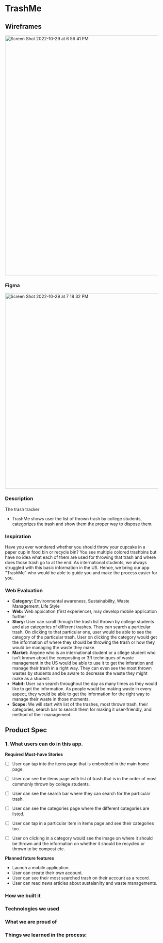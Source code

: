 # TrashMe

## Wireframes
<img width="790" alt="Screen Shot 2022-10-29 at 6 56 41 PM" src="https://user-images.githubusercontent.com/97801601/198855899-3b9a2cec-fb02-49dd-8975-becfcaba5492.png">


### Figma
<img width="643" alt="Screen Shot 2022-10-29 at 7 18 32 PM" src="https://user-images.githubusercontent.com/97801601/198855959-cdf99610-52a2-44ac-9bef-ace6f9c46dbf.png">


### Description
The trash tracker 
- TrashMe shows user the list of thrown trash by college students, categorizes the trash and show them the proper way to dispose them.

### Inspiration
Have you ever wondered whether you should throw your cupcake in a paper cup in food bin or recycle bin? You see multiple colored trashbins but have no idea what each of them are used for throwing that trash and where does those trash go to at the end. As international students, we always struggled with this basic information in the US. Hence, we bring our app "TrashMe" who would be able to guide you and make the process easier for you.

### Web Evaluation

- **Category:** Environmental awareness, Sustainability, Waste Management, Life Style
- **Web:** Web appication (first experience), may develop mobile application further
- **Story:** User can scroll through the trash list thrown by college students and also categories of different trashes. They can search  a particular trash. On clicking to that particular one, user would be able to see the category of the particular trash. User on clicking the category would get the information of where they should be throwing the trash or how they would be managing the waste they make.
- **Market:** Anyone who is an international student or a cllege student who isn't known about the composting or 3R techniques of waste management in the US would be able to use it to get the inforation and manage their trash in a right way. They can even see the most thrown wastes by students and be aware to decrease the waste they might make as a student.
- **Habit:** User can search throughout the day as many times as they would like to get the information. As people would be making waste in every aspect, they would be able to get the information for the right way to manage their waste in those moments.
- **Scope:** We will start with list of the trashes, most thrown trash, their categories, search bar to search them for making it user-friendly, and method of their management.


## Product Spec

### 1. What users can do in this app.

**Required Must-have Stories**

- [ ] User can tap into the items page that is embedded in the main home page.
- [ ] User can see the items page with list of trash that is in the order of most commonly thrown by college students.
- [ ] User can see the search bar where they can search for the particular trash.
- [ ] User can see the categories page where the different categories are listed.
- [ ] User can tap in a particular item in items page and see their categories too.
- [ ] User on clicking in a category would see the image on where it should be thrown and the information on whether it should be recycled or thrown to be compost etc.


**Planned future features**
* Launch a mobile application.
* User can create their own account.
* User can see their most searched trash on their account as a record.
* User can read news articles about sustaianlity and waste managements.

### How we built it

### Technologies we used

### What we are proud of

### Things we learned in the process:






